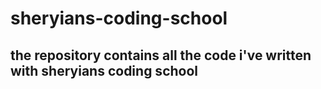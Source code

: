 # sheryians-coding-school

## the repository contains all the code i've written with sheryians coding school
